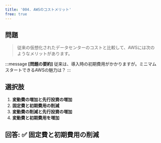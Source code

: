 ```yaml
---
title: '004. AWSのコストメリット'
free: true
---
```


## 問題

> 従来の仮想化されたデータセンターのコストと比較して、AWSには次のようなメリットがあります。

:::message
**[問題の要約]** 従来は、導入時の初期費用がかかりますが。ミニマムスタートできるAWSの魅力は？
:::

## 選択肢

1. **変動費の増加と先行投資の増加**
2. **固定費と初期費用の削減**
3. **変動費の削減と先行投資の増加**
4. **変動費と初期費用を増加**

## 回答: ✅ 固定費と初期費用の削減